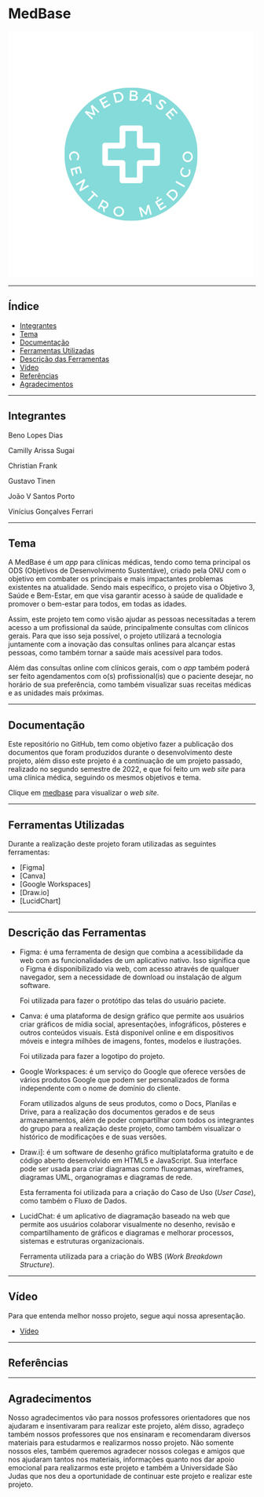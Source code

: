 # MedBase

![logo](https://github.com/camilly2/MedBase/blob/main/Logo_MedBase.png)

---

 ## Índice

* [Integrantes](#integrantes)
* [Tema](#tema)
* [Documentação](#documentação)
* [Ferramentas Utilizadas](#ferramentas)
* [Descrição das Ferramentas](#descrição)
* [Vídeo](#video)
* [Referências](#referências)
* [Agradecimentos](#agradecimentos)

---

## Integrantes

Beno Lopes Dias

Camilly  Arissa Sugai

Christian Frank

Gustavo Tinen

João V Santos Porto

Vinícius Gonçalves Ferrari

---

## Tema

A MedBase é um *app* para clínicas médicas, tendo como tema principal os ODS (Objetivos de Desenvolvimento Sustentáve), criado pela ONU com o objetivo em combater os principais e mais impactantes problemas existentes na atualidade. Sendo mais específico, o projeto visa o Objetivo 3, Saúde e Bem-Estar, em que visa garantir acesso à saúde de qualidade e promover o bem-estar para todos, em todas as idades.

Assim, este projeto tem como visão ajudar as pessoas necessitadas a terem acesso a um profissional da saúde, principalmente consultas com clínicos gerais. Para que isso seja possível, o projeto utilizará a tecnologia juntamente com a inovação das consultas onlines para alcançar estas pessoas, como também tornar a saúde mais acessível para todos.

Além das consultas online com clínicos gerais, com o *app* também poderá ser feito agendamentos com o(s) profissional(is) que o paciente desejar, no horário de sua preferência, como também visualizar suas receitas médicas e as unidades mais próximas.

---

## Documentação

Este repositório no GitHub, tem como objetivo fazer a publicação dos documentos que foram produzidos durante o desenvolvimento deste projeto, além disso este projeto é a continuação de um projeto passado, realizado no segundo semestre de 2022, e que foi feito um *web site* para uma clínica médica, seguindo os mesmos objetivos e tema.

Clique em [medbase](https://github.com/joaopmartinsx/medbase) para visualizar o *web site*.

---
## Ferramentas Utilizadas

Durante a realização deste projeto foram utilizadas as seguintes ferramentas:

* [Figma]
* [Canva]
* [Google Workspaces]
* [Draw.io]
* [LucidChart]

---

## Descrição das Ferramentas

* Figma: é uma ferramenta de design que combina a acessibilidade da web com as funcionalidades de um aplicativo nativo. Isso significa que o Figma é disponibilizado via web, com acesso através de qualquer navegador, sem a necessidade de download ou instalação de algum software. 

   Foi utilizada para fazer o protótipo das telas do usuário paciete.

* Canva: é uma plataforma de design gráfico que permite aos usuários criar gráficos de mídia social, apresentações, infográficos, pôsteres e outros conteúdos visuais. Está disponível online e em dispositivos móveis e integra milhões de imagens, fontes, modelos e ilustrações. 

   Foi utilizada para fazer a logotipo do projeto.

* Google Workspaces: é um serviço do Google que oferece versões de vários produtos Google que podem ser personalizados de forma independente com o nome de domínio do cliente.

   Foram utilizados alguns de seus produtos, como o Docs, Planilas e Drive, para a realização dos documentos gerados e de seus armazenamentos, além de poder compartilhar com todos os integrantes do grupo para a realização deste projeto, como também visualizar o histórico de modificações e de suas versões.

* Draw.i]: é um software de desenho gráfico multiplataforma gratuito e de código aberto desenvolvido em HTML5 e JavaScript. Sua interface pode ser usada para criar diagramas como fluxogramas, wireframes, diagramas UML, organogramas e diagramas de rede.

   Esta ferramenta foi utilizada para a criação do Caso de Uso (*User Case*), como também o Fluxo de Dados.

* LucidChat: é um aplicativo de diagramação baseado na web que permite aos usuários colaborar visualmente no desenho, revisão e compartilhamento de gráficos e diagramas e melhorar processos, sistemas e estruturas organizacionais.

   Ferramenta utilizada para a criação do WBS (*Work Breakdown Structure*).
---

## Vídeo

Para que entenda melhor nosso projeto, segue aqui nossa apresentação.

* [Vídeo](#Link)

---

## Referências



---

## Agradecimentos

Nosso agradecimentos vão para nossos professores orientadores que nos ajudaram e insentivaram para realizar este projeto, além disso, agradeço também nossos professores que nos ensinaram e recomendaram diversos materiais para estudarmos e realizarmos nosso projeto. Não somente nossos eles, também queremos agradecer nossos colegas e amigos que nos ajudaram tantos nos materiais, informações quanto nos dar apoio emocional para realizarmos este projeto e também a Universidade São Judas que nos deu a oportunidade de continuar este projeto e realizar este projeto.

